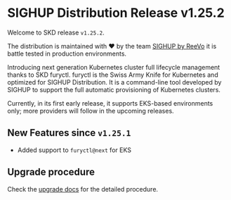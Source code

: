 # SIGHUP Distribution Release v1.25.2

Welcome to SKD release `v1.25.2`.

The distribution is maintained with ❤️ by the team [SIGHUP by ReeVo](https://sighup.io/) it is battle tested in production environments.

Introducing next generation Kubernetes cluster full lifecycle management thanks to SKD furyctl.
furyctl is the Swiss Army Knife for Kubernetes and optimized for SIGHUP Distribution.
It is a command-line tool developed by SIGHUP to support the full automatic provisioning of Kubernetes clusters.

Currently, in its first early release, it supports EKS-based environments only; more providers will follow in the upcoming releases.

## New Features since `v1.25.1`

- Added support to `furyctl@next` for EKS

## Upgrade procedure

Check the [upgrade docs](https://github.com/sighupio/furyctl/tree/main/docs/upgrades/kfd) for the detailed procedure.
